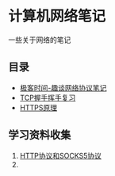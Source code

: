 # 计算机网络笔记

一些关于网络的笔记

## 目录

- [极客时间-趣谈网络协议笔记](趣谈网络协议笔记.md)
- [TCP握手挥手复习](TCP握手挥手复习.md)
- [HTTPS原理](HTTPS原理.md)


## 学习资料收集

1. [HTTP协议和SOCKS5协议](https://www.cnblogs.com/yinzhengjie/p/7357860.html)
2. 